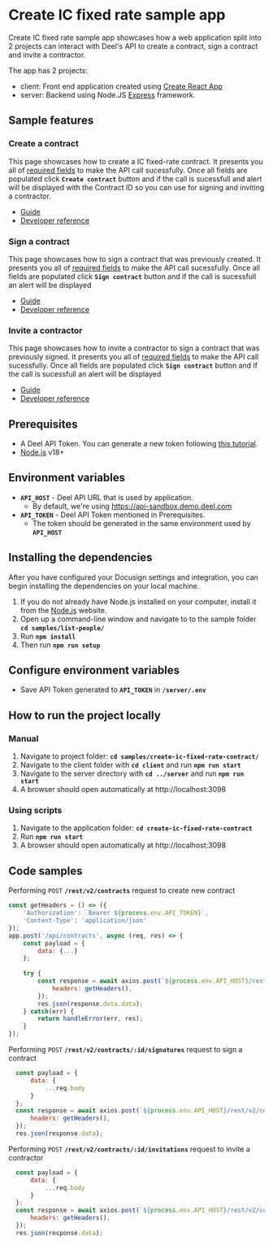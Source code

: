 # Create IC fixed rate sample app

Create IC fixed rate sample app showcases how a web application split into 2 projects can interact with Deel's API to create a contract, sign a contract and invite a contractor.

The app has 2 projects:
- client: Front end application created using [Create React App](https://create-react-app.dev/) 
- server: Backend using Node.JS [Express](https://expressjs.com/) framework.

## Sample features
### Create a contract
This page showcases how to create a IC fixed-rate contract. It presents you all of [required fields](https://developer.deel.com/reference/createcontract) to make the API call sucessfully. Once all fields are populated click **`Create contract`** button and if the call is sucessfull and alert will be displayed with the Contract ID so you can use for signing and inviting a contractor.

- [Guide](https://developer.deel.com/docs/create-contract-fixed-rate)
- [Developer reference](https://developer.deel.com/reference/createcontract)

### Sign a contract
This page showcases how to sign a contract that was previously created. It presents you all of [required fields](https://developer.deel.com/reference/signcontract) to make the API call sucessfully. Once all fields are populated click **`Sign contract`** button and if the call is sucessfull an alert will be displayed

- [Guide](https://developer.deel.com/docs/sign-contract)
- [Developer reference](https://developer.deel.com/reference/signcontract)

### Invite a contractor
This page showcases how to invite a contractor to sign a contract that was previously signed. It presents you all of [required fields](https://developer.deel.com/reference/invitetosigncontract) to make the API call sucessfully. Once all fields are populated click **`Sign contract`** button and if the call is sucessfull an alert will be displayed

- [Guide](https://developer.deel.com/docs/invite-contractor)
- [Developer reference](https://developer.deel.com/reference/invitetosigncontract)

## Prerequisites
- A Deel API Token. You can generate a new token following [this tutorial](https://developer.deel.com/docs/api-tokens-1).
- [Node.js](https://nodejs.org/en/download/package-manager) v18+

## Environment variables
- **`API_HOST`** - Deel API URL that is used by application.
  - By default, we're using https://api-sandbox.demo.deel.com
- **`API_TOKEN`** - Deel API Token mentioned in Prerequisites.
  - The token should be generated in the same environment used by **`API_HOST`**

## Installing the dependencies
After you have configured your Docusign settings and integration, you can begin installing the dependencies on your local machine.

1. If you do not already have Node.js installed on your computer, install it from the [Node.js](https://nodejs.org/en) website. 
2. Open up a command-line window and navigate to to the sample folder **`cd samples/list-people/`**
3. Run **`npm install`**
4. Then run **`npm run setup`**

## Configure environment variables
- Save API Token generated to **`API_TOKEN`** in **`/server/.env`**

## How to run the project locally
### Manual
1. Navigate to project folder: **`cd samples/create-ic-fixed-rate-contract/`**
2. Navigate to the client folder with **`cd client`** and run **`npm run start`**
3. Navigate to the server directory with **`cd ../server`** and run **`npm run start`**
4. A browser should open automatically at http://localhost:3098

### Using scripts
1. Navigate to the application folder: **`cd create-ic-fixed-rate-contract`**
3. Run **``npm run start``**
4. A browser should open automatically at http://localhost:3098

## Code samples
Performing `POST` **`/rest/v2/contracts`** request to create new contract
```javascript
const getHeaders = () => ({
    'Authorization': `Bearer ${process.env.API_TOKEN}`,
    'Content-Type': 'application/json'
});
app.post('/api/contracts', async (req, res) => {
    const payload = {
        data: {...}
    };
    
    try {
        const response = await axios.post(`${process.env.API_HOST}/rest/v2/contracts`, payload, {
            headers: getHeaders(),
        });
        res.json(response.data.data);
    } catch(err) {
        return handleError(err, res);
    }
});
```

Performing `POST` **`/rest/v2/contracts/:id/signatures`** request to sign a contract
```javascript
  const payload = {
      data: {
          ...req.body
      }
  };
  const response = await axios.post(`${process.env.API_HOST}/rest/v2/contracts/${req.params.id}/signatures`, payload, {
      headers: getHeaders(),
  });
  res.json(response.data);
```

Performing `POST` **`/rest/v2/contracts/:id/invitations`** request to invite a contractor
```javascript
  const payload = {
      data: {
          ...req.body
      }
  };
  const response = await axios.post(`${process.env.API_HOST}/rest/v2/contracts/${req.params.id}/invitations`, payload, {
      headers: getHeaders(),
  });
  res.json(response.data);
```